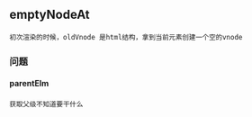 
## emptyNodeAt

    初次渲染的时候，oldVnode 是html结构，拿到当前元素创建一个空的vnode
    
### 问题
#### parentElm
    
    获取父级不知道要干什么
